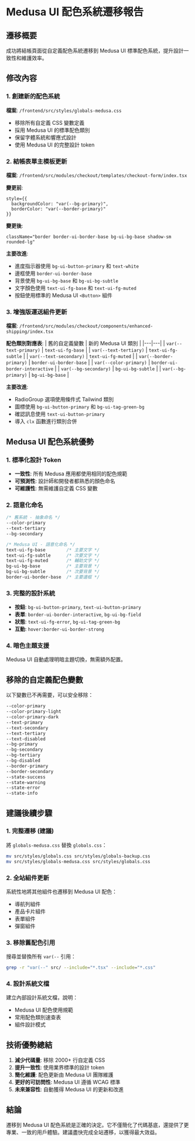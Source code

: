 # Medusa UI 配色系統遷移報告

## 遷移概要
成功將結帳頁面從自定義配色系統遷移到 Medusa UI 標準配色系統，提升設計一致性和維護效率。

## 修改內容

### 1. 創建新的配色系統
**檔案**: `/frontend/src/styles/globals-medusa.css`
- 移除所有自定義 CSS 變數定義
- 採用 Medusa UI 的標準配色類別
- 保留字體系統和響應式設計
- 使用 Medusa UI 的完整設計 token

### 2. 結帳表單主模板更新
**檔案**: `/frontend/src/modules/checkout/templates/checkout-form/index.tsx`

**變更前**:
```tsx
style={{
  backgroundColor: "var(--bg-primary)", 
  borderColor: "var(--border-primary)" 
}}
```

**變更後**:
```tsx
className="border border-ui-border-base bg-ui-bg-base shadow-sm rounded-lg"
```

**主要改進**:
- 進度指示器使用 `bg-ui-button-primary` 和 `text-white`
- 邊框使用 `border-ui-border-base`
- 背景使用 `bg-ui-bg-base` 和 `bg-ui-bg-subtle`
- 文字顏色使用 `text-ui-fg-base` 和 `text-ui-fg-muted`
- 按鈕使用標準的 Medusa UI `<Button>` 組件

### 3. 增強版運送組件更新
**檔案**: `/frontend/src/modules/checkout/components/enhanced-shipping/index.tsx`

**配色類別對應表**:
| 舊的自定義變數 | 新的 Medusa UI 類別 |
|---|---|
| `var(--text-primary)` | `text-ui-fg-base` |
| `var(--text-tertiary)` | `text-ui-fg-subtle` |
| `var(--text-secondary)` | `text-ui-fg-muted` |
| `var(--border-primary)` | `border-ui-border-base` |
| `var(--color-primary)` | `border-ui-border-interactive` |
| `var(--bg-secondary)` | `bg-ui-bg-subtle` |
| `var(--bg-primary)` | `bg-ui-bg-base` |

**主要改進**:
- RadioGroup 選項使用條件式 Tailwind 類別
- 圖標使用 `bg-ui-button-primary` 和 `bg-ui-tag-green-bg`
- 確認訊息使用 `text-ui-button-primary`
- 導入 `clx` 函數進行類別合併

## Medusa UI 配色系統優勢

### 1. 標準化設計 Token
- **一致性**: 所有 Medusa 應用都使用相同的配色規範
- **可預測性**: 設計師和開發者都熟悉的顏色命名
- **可維護性**: 無需維護自定義 CSS 變數

### 2. 語意化命名
```css
/* 舊系統 - 抽象命名 */
--color-primary
--text-tertiary
--bg-secondary

/* Medusa UI - 語意化命名 */
text-ui-fg-base        /* 主要文字 */
text-ui-fg-subtle      /* 次要文字 */
text-ui-fg-muted       /* 輔助文字 */
bg-ui-bg-base          /* 主要背景 */
bg-ui-bg-subtle        /* 次要背景 */
border-ui-border-base  /* 主要邊框 */
```

### 3. 完整的設計系統
- **按鈕**: `bg-ui-button-primary`, `text-ui-button-primary`
- **表單**: `border-ui-border-interactive`, `bg-ui-bg-field`
- **狀態**: `text-ui-fg-error`, `bg-ui-tag-green-bg`
- **互動**: `hover:border-ui-border-strong`

### 4. 暗色主題支援
Medusa UI 自動處理明暗主題切換，無需額外配置。

## 移除的自定義配色變數

以下變數已不再需要，可以安全移除：
```css
--color-primary
--color-primary-light
--color-primary-dark
--text-primary
--text-secondary
--text-tertiary
--text-disabled
--bg-primary
--bg-secondary
--bg-tertiary
--bg-disabled
--border-primary
--border-secondary
--state-success
--state-warning
--state-error
--state-info
```

## 建議後續步驟

### 1. 完整遷移 (建議)
將 `globals-medusa.css` 替換 `globals.css`：
```bash
mv src/styles/globals.css src/styles/globals-backup.css
mv src/styles/globals-medusa.css src/styles/globals.css
```

### 2. 全站組件更新
系統性地將其他組件也遷移到 Medusa UI 配色：
- 導航列組件
- 產品卡片組件  
- 表單組件
- 彈窗組件

### 3. 移除舊配色引用
搜尋並替換所有 `var(--` 引用：
```bash
grep -r "var(--" src/ --include="*.tsx" --include="*.css"
```

### 4. 設計系統文檔
建立內部設計系統文檔，說明：
- Medusa UI 配色使用規範
- 常用配色類別速查表
- 組件設計模式

## 技術優勢總結

1. **減少代碼量**: 移除 2000+ 行自定義 CSS
2. **提升一致性**: 使用業界標準的設計 token
3. **簡化維護**: 配色更新由 Medusa UI 團隊維護
4. **更好的可訪問性**: Medusa UI 遵循 WCAG 標準
5. **未來兼容性**: 自動獲得 Medusa UI 的更新和改進

## 結論

遷移到 Medusa UI 配色系統是正確的決定。它不僅簡化了代碼基底，還提供了更專業、一致的用戶體驗。建議盡快完成全站遷移，以獲得最大效益。
